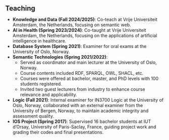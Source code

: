 <h1 id="teaching"></h1>

<h2 style="margin: 30px 0px 10px;">Teaching</h2>

<!-- 
- Engaged in co-teaching and examining various university courses across multiple levels, emphasizing practical applications and theoretical foundations in technology and logic.

## Key Responsibilities
- Coordinated courses, managed curriculum development, and led lectures.
- Conducted exams and evaluations to ensure educational standards.
- Integrated industry experts into the classroom to provide real-world perspectives.

## Relevant Courses

-->
- **Knowledge and Data (Fall 2024/2025)**: Co-teach at Vrije Universiteit Amsterdam, the Netherlands, focusing on semantic web.
- **AI in Health (Spring 2023/2024)**: Co-taught at Vrije Universiteit Amsterdam, the Netherlands, focusing on the applications of artificial intelligence in healthcare.
- **Database System (Spring 2021)**: Examiner for oral exams at the University of Oslo, Norway.
- **Semantic Technologies (Spring 2021/2022)**:
  - Served as coordinator and main lecturer at the University of Oslo, Norway.
  - Course contents included RDF, SPARQL, OWL, SHACL, etc.
  - Courses were offered at bachelor, master, and PhD levels with 100 students registered.
  - Invited two guest lecturers from industry to enhance course relevance and applicability.
- **Logic (Fall 2021)**: Internal examiner for IN3700 Logic at the University of Oslo, Norway, collaborated with an external examiner from the University of Bergen, Norway, to maintain academic integrity and assessment quality.
- **IOS Project (Spring 2017)**: Supervised 16 bachelor students at IUT d’Orsay, University of Paris-Saclay, France, guiding project work and grading their codes and final presentations.

